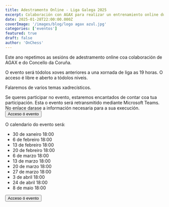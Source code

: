 ```yaml
---
title: Adestramento Online - Liga Galega 2025
excerpt: Colaboración con AGAX para realizar un entrenamiento online durante la liga gallega de ajedrez
date: 2025-01-28T22:00:00.000Z
coverImage: '/images/blog/logo agax azul.jpg'
categories: ['eventos']
featured: true
draft: false
author: 'OnChess'
---
```


Este ano repetimos as sesións de adestramento online coa colaboración de AGAX e do Concello da Coruña.

O evento será tódolos xoves anteriores a una xornada de liga as 19 horas. O acceso é libre e aberto a tódolos niveis.

Falaremos de varios temas xadrecísticos.

Se queres participar no evento, estaremos encantados de contar coa tua participación. Esta o evento será retransmitido mediante Microsoft Teams. No enlace darase a información necesaria para a sua execución.
<Button href="https://teams.live.com/meet/939277394575?p=aA8uKQnxfixrTGHEGM&eventType=community" style="solid">
Acceso ó evento
</Button>

O calendario do evento será:

- 30 de xaneiro 18:00
- 6 de febreiro 18:00
- 13 de febreiro 18:00
- 20 de febreiro 18:00
- 6 de marzo 18:00
- 13 de marzo 18:00
- 20 de marzo 18:00
- 27 de marzo 18:00
- 3 de abril 18:00
- 24 de abril 18:00
- 8 de maio 18:00

<Button href="https://teams.live.com/meet/939277394575?p=aA8uKQnxfixrTGHEGM&eventType=community" style="solid">
  Acceso ó evento
</Button>
